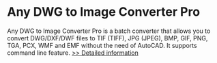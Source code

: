 # Any DWG to Image Converter Pro
Any DWG to Image Converter Pro is a batch converter that allows you to convert DWG/DXF/DWF files to TIF (TIFF), JPG (JPEG), BMP, GIF, PNG, TGA, PCX, WMF and EMF without the need of AutoCAD. It supports command line feature.
[>> Detailed information](https://secure.shareit.com/shareit/product.html?productid=300951658&affiliateid=200057808)
